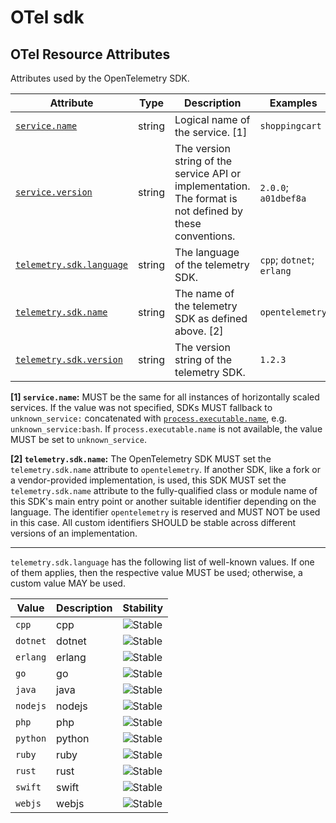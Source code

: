 <!-- NOTE: THIS FILE IS AUTOGENERATED. DO NOT EDIT BY HAND. -->
<!-- see templates/registry/markdown/attribute_namespace.md.j2 -->

# OTel sdk

## OTel Resource Attributes

Attributes used by the OpenTelemetry SDK.

| Attribute | Type | Description | Examples | Stability |
|---|---|---|---|---|
| <a id="service-name" href="#service-name">`service.name`</a> | string | Logical name of the service. [1] | `shoppingcart` | ![Stable](https://img.shields.io/badge/-stable-lightgreen) |
| <a id="service-version" href="#service-version">`service.version`</a> | string | The version string of the service API or implementation. The format is not defined by these conventions. | `2.0.0`; `a01dbef8a` | ![Stable](https://img.shields.io/badge/-stable-lightgreen) |
| <a id="telemetry-sdk-language" href="#telemetry-sdk-language">`telemetry.sdk.language`</a> | string | The language of the telemetry SDK. | `cpp`; `dotnet`; `erlang` | ![Stable](https://img.shields.io/badge/-stable-lightgreen) |
| <a id="telemetry-sdk-name" href="#telemetry-sdk-name">`telemetry.sdk.name`</a> | string | The name of the telemetry SDK as defined above. [2] | `opentelemetry` | ![Stable](https://img.shields.io/badge/-stable-lightgreen) |
| <a id="telemetry-sdk-version" href="#telemetry-sdk-version">`telemetry.sdk.version`</a> | string | The version string of the telemetry SDK. | `1.2.3` | ![Stable](https://img.shields.io/badge/-stable-lightgreen) |

**[1] `service.name`:** MUST be the same for all instances of horizontally scaled services. If the value was not specified, SDKs MUST fallback to `unknown_service:` concatenated with [`process.executable.name`](process.md), e.g. `unknown_service:bash`. If `process.executable.name` is not available, the value MUST be set to `unknown_service`.

**[2] `telemetry.sdk.name`:** The OpenTelemetry SDK MUST set the `telemetry.sdk.name` attribute to `opentelemetry`.
If another SDK, like a fork or a vendor-provided implementation, is used, this SDK MUST set the
`telemetry.sdk.name` attribute to the fully-qualified class or module name of this SDK's main entry point
or another suitable identifier depending on the language.
The identifier `opentelemetry` is reserved and MUST NOT be used in this case.
All custom identifiers SHOULD be stable across different versions of an implementation.

---

`telemetry.sdk.language` has the following list of well-known values. If one of them applies, then the respective value MUST be used; otherwise, a custom value MAY be used.

| Value  | Description | Stability |
|---|---|---|
| `cpp` | cpp | ![Stable](https://img.shields.io/badge/-stable-lightgreen) |
| `dotnet` | dotnet | ![Stable](https://img.shields.io/badge/-stable-lightgreen) |
| `erlang` | erlang | ![Stable](https://img.shields.io/badge/-stable-lightgreen) |
| `go` | go | ![Stable](https://img.shields.io/badge/-stable-lightgreen) |
| `java` | java | ![Stable](https://img.shields.io/badge/-stable-lightgreen) |
| `nodejs` | nodejs | ![Stable](https://img.shields.io/badge/-stable-lightgreen) |
| `php` | php | ![Stable](https://img.shields.io/badge/-stable-lightgreen) |
| `python` | python | ![Stable](https://img.shields.io/badge/-stable-lightgreen) |
| `ruby` | ruby | ![Stable](https://img.shields.io/badge/-stable-lightgreen) |
| `rust` | rust | ![Stable](https://img.shields.io/badge/-stable-lightgreen) |
| `swift` | swift | ![Stable](https://img.shields.io/badge/-stable-lightgreen) |
| `webjs` | webjs | ![Stable](https://img.shields.io/badge/-stable-lightgreen) |
